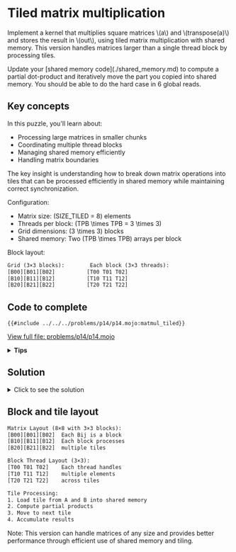 # Tiled matrix multiplication

Implement a kernel that multiplies square matrices \\(a\\) and \\(transpose(a)\\) and stores the result in \\(out\\),
using tiled matrix multiplication with shared memory. This version handles matrices larger than a single thread block by processing tiles.

<div class="solution-tips">
Update your [shared memory code](./shared_memory.md) to compute a partial dot-product and iteratively move the part you copied into shared memory. You should be able to do the hard case in 6 global reads.
</div>

## Key concepts

In this puzzle, you'll learn about:
- Processing large matrices in smaller chunks
- Coordinating multiple thread blocks
- Managing shared memory efficiently
- Handling matrix boundaries

The key insight is understanding how to break down matrix operations into tiles that can be processed efficiently in shared memory while maintaining correct synchronization.

Configuration:
- Matrix size: \(SIZE\_TILED = 8\) elements
- Threads per block: \(TPB \times TPB = 3 \times 3\)
- Grid dimensions: \(3 \times 3\) blocks
- Shared memory: Two \(TPB \times TPB\) arrays per block

Block layout:
```txt
Grid (3×3 blocks):        Each block (3×3 threads):
[B00][B01][B02]          [T00 T01 T02]
[B10][B11][B12]          [T10 T11 T12]
[B20][B21][B22]          [T20 T21 T22]
```

## Code to complete

```mojo
{{#include ../../../problems/p14/p14.mojo:matmul_tiled}}
```
<a href="{{#include ../_includes/repo_url.md}}/blob/main/problems/p14/p14.mojo" class="filename">View full file: problems/p14/p14.mojo</a>

<details>
<summary><strong>Tips</strong></summary>

<div class="solution-tips">

1. Calculate global thread positions from block and thread indices
2. Clear shared memory before loading new tiles
3. Load tiles with proper bounds checking
4. Accumulate results across tiles with proper synchronization
</div>
</details>

## Solution

<details>
<summary>Click to see the solution</summary>

```mojo
{{#include ../../../solutions/p14/p14.mojo:matmul_tiled_solution}}
```

## Running the code

To test your solution, run the following command in your terminal:

```bash
magic run p14 --tiled
```

Your output will look like this if the puzzle isn't solved yet:
```txt
out: HostBuffer([0.0, 0.0, 0.0, 0.0, 0.0, 0.0, 0.0, 0.0, 0.0, 0.0, 0.0, 0.0, 0.0, 0.0, 0.0, 0.0, 0.0, 0.0, 0.0, 0.0, 0.0, 0.0, 0.0, 0.0, 0.0, 0.0, 0.0, 0.0, 0.0, 0.0, 0.0, 0.0, 0.0, 0.0, 0.0, 0.0, 0.0, 0.0, 0.0, 0.0, 0.0, 0.0, 0.0, 0.0, 0.0, 0.0, 0.0, 0.0, 0.0, 0.0, 0.0, 0.0, 0.0, 0.0, 0.0, 0.0, 0.0, 0.0, 0.0, 0.0, 0.0, 0.0, 0.0, 0.0])
expected: HostBuffer([140.0, 364.0, 588.0, 812.0, 1036.0, 1260.0, 1484.0, 1708.0, 364.0, 1100.0, 1836.0, 2572.0, 3308.0, 4044.0, 4780.0, 5516.0, 588.0, 1836.0, 3084.0, 4332.0, 5580.0, 6828.0, 8076.0, 9324.0, 812.0, 2572.0, 4332.0, 6092.0, 7852.0, 9612.0, 11372.0, 13132.0, 1036.0, 3308.0, 5580.0, 7852.0, 10124.0, 12396.0, 14668.0, 16940.0, 1260.0, 4044.0, 6828.0, 9612.0, 12396.0, 15180.0, 17964.0, 20748.0, 1484.0, 4780.0, 8076.0, 11372.0, 14668.0, 17964.0, 21260.0, 24556.0, 1708.0, 5516.0, 9324.0, 13132.0, 16940.0, 20748.0, 24556.0, 28364.0])
```

<div class="solution-explanation">

The solution implements tiled matrix multiplication by breaking down the computation into manageable chunks:

1. Thread organization:
   ```mojo
   global_row = block_idx.x * TPB + thread_idx.x
   global_col = block_idx.y * TPB + thread_idx.y
   ```
   Each thread knows its global position in the output matrix.

2. Shared memory management:
   - Two TPB×TPB buffers (`a_shared` and `b_shared`)
   - Clear buffers before each tile load
   - Use barriers to ensure memory coherency

3. Tile processing:
   ```mojo
   for tile in range((size + TPB - 1) // TPB):
   ```
   - Load a tile from matrix A and corresponding elements from B
   - Compute partial dot products within the tile
   - Accumulate results in local variable

4. Memory access pattern:
   - Matrix A: `global_row * size + (tile * TPB + local_col)`
   - Matrix B: `(tile * TPB + local_row) + global_col * size`
   - Shared memory: `local_row * TPB + local_col`

Key optimizations:
- Minimizes global memory accesses
- Uses shared memory for frequently accessed data
- Proper synchronization between load and compute phases
- Handles matrix boundaries correctly
</div>
</details>

## Block and tile layout

```txt
Matrix Layout (8×8 with 3×3 blocks):
[B00][B01][B02]  Each Bij is a block
[B10][B11][B12]  Each block processes
[B20][B21][B22]  multiple tiles

Block Thread Layout (3×3):
[T00 T01 T02]    Each thread handles
[T10 T11 T12]    multiple elements
[T20 T21 T22]    across tiles

Tile Processing:
1. Load tile from A and B into shared memory
2. Compute partial products
3. Move to next tile
4. Accumulate results
```

Note: This version can handle matrices of any size and provides better performance through efficient use of shared memory and tiling.
